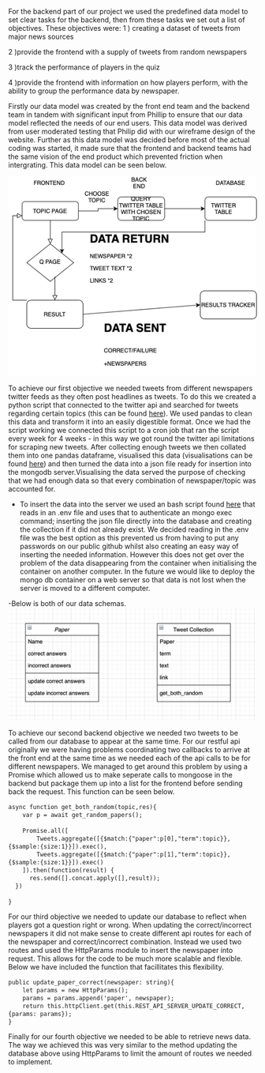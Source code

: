 For the backend part of our project we used the predefined data model to set clear tasks for the backend, then from these tasks we set out a list of objectives. These objectives were:
 1 ) creating a dataset of tweets from major news sources


 2 )provide the frontend with a supply of tweets from random newspapers


 3 )track the performance of players in the quiz


 4 )provide the frontend with information on how players perform, with the ability to group the performance data by newspaper. 

Firstly our data model was created by the front end team and the backend team in tandem with significant input from Phillip to ensure that our data model reflected the needs of our end users. This data model was derived from user moderated testing that Philip did with our wireframe design of the website.  Further as this data model was decided before most of the actual coding was started, it made sure that the frontend and backend teams had the same vision of the end product which prevented friction when intergrating. This data model can be seen below.

![model diagram](https://github.com/jamesrw94/UoB_group_project/blob/main/DataModel/Data%20Model.png)


To achieve our first objective we needed tweets from different newspapers twitter feeds as they often post headlines as tweets. To do this we created a python script that connected to the twitter api and searched for tweets regarding certain topics (this can be found [here](https://github.com/jamesrw94/UoB_group_project/blob/main/twitterapi/twitterconnect.py)). We used pandas to clean this data and transform it into an easily digestible format. Once we had the script working we connected this script to a cron job that ran the script every week for 4 weeks - in this way we got round the twitter api limitations for scraping new tweets. After collecting enough tweets we then collated them into one pandas dataframe, visualised this data (visualisations can be found [here](https://github.com/jamesrw94/UoB_group_project/blob/dans_branch/twitterapi/csv_contents_visualizations.ipynb)) and then turned the data into a json file ready for insertion into the mongodb server.Visualising the data served the purpose of checking that we had enough data so that every combination of newspaper/topic was accounted for.
- To insert the data into the server we used an bash script found [here](https://github.com/jamesrw94/UoB_group_project/blob/dans_branch/twitterapi/insertion_script.sh) that reads in an .env file and uses that to authenticate an mongo exec command; inserting the json file directly into the database and creating the collection if it did not already exist. We decided reading in the .env file was the best option as this prevented us from having to put any passwords on our public github whilst also creating an easy way of inserting the needed information. However this does not get over the problem of the data disappearing from the container when initialising the container on another computer. In the future we would like to deploy the mongo db container on a web server so that data is not lost when the server is moved to a different computer.



-Below is both of our data schemas.
 ![collection diagrams](https://github.com/jamesrw94/UoB_group_project/blob/dans_branch/DataModel/updated_data_model.png)


To achieve our second backend objective we needed two tweets to be called from our database to appear at the same time. For our restful api originally we were having problems coordinating two callbacks to arrive at the front end at the same time as we needed each of the api calls to be for different newspapers. We managed to get around this problem by using a Promise which allowed us to make seperate calls to mongoose in the backend but package them up into a list for the frontend before sending back the request. This function can be seen below.

```
async function get_both_random(topic,res){
    var p = await get_random_papers();

    Promise.all([
        Tweets.aggregate([{$match:{"paper":p[0],"term":topic}},{$sample:{size:1}}]).exec(),
        Tweets.aggregate([{$match:{"paper":p[1],"term":topic}},{$sample:{size:1}}]).exec()
    ]).then(function(result) {
      res.send([].concat.apply([],result));
  })

}

```


For our third objective we needed to update our database to reflect when players got a question right or wrong. When updating the correct/incorrect newspapers it did not make sense to create different api routes for each of the newspaper and correct/incorrect combination. Instead we used two routes and used the HttpParams module to insert the newspaper into request. This allows for the code to be much more scalable and flexible. Below we have included the function that facillitates this flexibility. 

```
public update_paper_correct(newspaper: string){
    let params = new HttpParams();
    params = params.append('paper', newspaper);
    return this.httpClient.get(this.REST_API_SERVER_UPDATE_CORRECT,{params: params});
}
```

Finally for our fourth objective we needed to be able to retrieve news data. The way we achieved this was very similar to the method updating the database above using HttpParams to limit the amount of routes we needed to implement.
